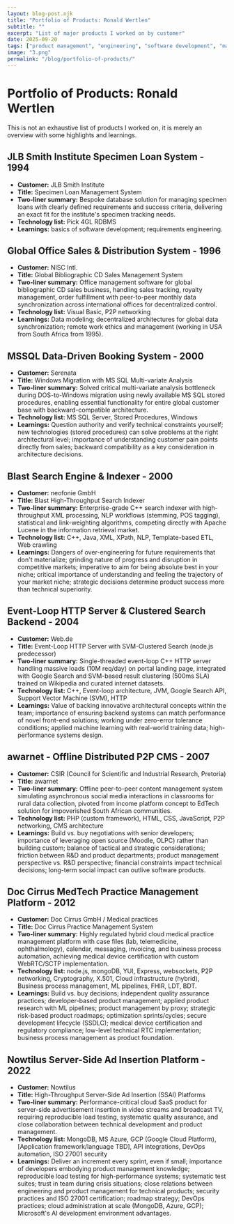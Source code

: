 ```yaml
---
layout: blog-post.njk
title: "Portfolio of Products: Ronald Wertlen"
subtitle: ""
excerpt: "List of major products I worked on by customer"
date: 2025-09-20
tags: ["product management", "engineering", "software development", "management"]
image: "3.png"
permalink: "/blog/portfolio-of-products/"
---
```


# Portfolio of Products: Ronald Wertlen

This is not an exhaustive list of products I worked on, it is merely an overview with some highlights and learnings.

## JLB Smith Institute Specimen Loan System - 1994
- **Customer:** JLB Smith Institute
- **Title:** Specimen Loan Management System
- **Two-liner summary:** Bespoke database solution for managing specimen loans with clearly defined requirements and success criteria, delivering an exact fit for the institute's specimen tracking needs.
- **Technology list:** Pick 4GL RDBMS
- **Learnings:** basics of software development; requirements engineering.


## Global Office Sales & Distribution System - 1996
- **Customer:** NISC Intl.
- **Title:** Global Bibliographic CD Sales Management System
- **Two-liner summary:** Office management software for global bibliographic CD sales business, handling sales tracking, royalty management, order fulfillment with peer-to-peer monthly data synchronization across international offices for decentralized control.
- **Technology list:** Visual Basic, P2P networking
- **Learnings:** Data modeling; decentralized architectures for global data synchronization; remote work ethics and management (working in USA from South Africa from 1995).


## MSSQL Data-Driven Booking System - 2000
- **Customer:** Serenata
- **Title:** Windows Migration with MS SQL Multi-variate Analysis
- **Two-liner summary:** Solved critical multi-variate analysis bottleneck during DOS-to-Windows migration using newly available MS SQL stored procedures, enabling essential functionality for entire global customer base with backward-compatible architecture.
- **Technology list:** MS SQL Server, Stored Procedures, Windows
- **Learnings:** Question authority and verify technical constraints yourself; new technologies (stored procedures) can solve problems at the right architectural level; importance of understanding customer pain points directly from sales; backward compatibility as a key consideration in architecture decisions.


## Blast Search Engine & Indexer - 2000
- **Customer:** neofonie GmbH
- **Title:** Blast High-Throughput Search Indexer
- **Two-liner summary:** Enterprise-grade C++ search indexer with high-throughput XML processing, NLP workflows (stemming, POS tagging), statistical and link-weighting algorithms, competing directly with Apache Lucene in the information retrieval market.
- **Technology list:** C++, Java, XML, XPath, NLP, Template-based ETL, Web crawling
- **Learnings:** Dangers of over-engineering for future requirements that don't materialize; grinding nature of progress and disruption in competitive markets; imperative to aim for being absolute best in your niche; critical importance of understanding and feeling the trajectory of your market niche; strategic decisions determine product success more than technical superiority.


## Event-Loop HTTP Server & Clustered Search Backend - 2004
- **Customer:** Web.de
- **Title:** Event-Loop HTTP Server with SVM-Clustered Search (node.js predecessor)
- **Two-liner summary:** Single-threaded event-loop C++ HTTP server handling massive loads (10M req/day) on portal landing page, integrated with Google Search and SVM-based result clustering (500ms SLA) trained on Wikipedia and curated internet datasets.
- **Technology list:** C++, Event-loop architecture, JVM, Google Search API, Support Vector Machine (SVM), HTTP
- **Learnings:** Value of backing innovative architectural concepts within the team; importance of ensuring backend systems can match performance of novel front-end solutions; working under zero-error tolerance conditions; applied machine learning with real-world training data; high-performance systems design.


## awarnet - Offline Distributed P2P CMS - 2007
- **Customer:** CSIR (Council for Scientific and Industrial Research, Pretoria)
- **Title:** awarnet
- **Two-liner summary:** Offline peer-to-peer content management system simulating asynchronous social media interactions in classrooms for rural data collection, pivoted from income platform concept to EdTech solution for impoverished South African communities.
- **Technology list:** PHP (custom framework), HTML, CSS, JavaScript, P2P networking, CMS architecture
- **Learnings:** Build vs. buy negotiations with senior developers; importance of leveraging open source (Moodle, OLPC) rather than building custom; balance of tactical and strategic considerations; friction between R&D and product departments; product management perspective vs. R&D perspective; financial constraints impact technical decisions; long-term social impact can outlive software products.


## Doc Cirrus MedTech Practice Management Platform - 2012
- **Customer:** Doc Cirrus GmbH / Medical practices
- **Title:** Doc Cirrus Practice Management System
- **Two-liner summary:** Highly regulated hybrid cloud medical practice management platform with case files (lab, telemedicine, ophthalmology), calendar, messaging, invoicing, and business process automation, achieving medical device certification with custom WebRTC/SCTP implementation.
- **Technology list:** node.js, mongoDB, YUI, Express, websockets, P2P networking, Cryptography, X.501, Cloud infrastructure (hybrid), Business process management, ML pipelines, FHIR, LDT, BDT.
- **Learnings:**  Build vs. buy decisions; independent quality assurance practices; developer-based product management; applied product research with ML pipelines; product management by proxy; strategic risk-based product roadmaps; optimization sprints/cycles; secure development lifecycle (SSDLC); medical device certification and regulatory compliance; low-level technical RTC implementation; business process management as product foundation.


## Nowtilus Server-Side Ad Insertion Platform - 2022
- **Customer:** Nowtilus
- **Title:** High-Throughput Server-Side Ad Insertion (SSAI) Platforms
- **Two-liner summary:** Performance-critical cloud SaaS product for server-side advertisement insertion in video streams and broadcast TV, requiring reproducible load testing, systematic quality assurance, and close collaboration between technical development and product management.
- **Technology list:** MongoDB, MS Azure, GCP (Google Cloud Platform), [Application framework/language TBD], API integrations, DevOps automation, ISO 27001 security
- **Learnings:** Deliver an increment every sprint, even if small; importance of developers embodying product management knowledge; reproducible load testing for high-performance systems; systematic test suites; trust in team during crisis situations; close relations between engineering and product management for technical products; security practices and ISO 27001 certification; roadmap strategy; DevOps practices; cloud administration at scale (MongoDB, Azure, GCP); Microsoft's AI development environment advantages.
